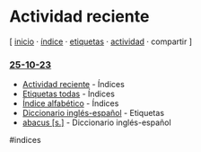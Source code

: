 # Actividad reciente
[ [inicio](https://github.com/jucardus/jucardus.github.io/blob/main/index.md) · [índice](https://github.com/jucardus/jucardus.github.io/blob/main/25/10/23/indice-alfabetico.md) · [etiquetas](https://github.com/jucardus/jucardus.github.io/blob/main/25/10/23/etiquetas-todas.md) · [actividad](https://github.com/jucardus/jucardus.github.io/blob/main/25/10/23/actividad-reciente.md) · compartir ]

### [25-10-23](https://github.com/jucardus/jucardus.github.io/tree/main/25/10/23)

* [Actividad reciente](https://github.com/jucardus/jucardus.github.io/blob/main/25/10/23/actividad-reciente.md) - Índices
* [Etiquetas todas](https://github.com/jucardus/jucardus.github.io/blob/main/25/10/23/etiquetas-todas.md) - Índices
* [Índice alfabético](https://github.com/jucardus/jucardus.github.io/blob/main/25/10/23/indice-alfabetico.md) - Índices
* [Diccionario inglés-español](https://github.com/jucardus/jucardus.github.io/blob/main/25/10/23/diccionario-ingles-espanol.md) - Etiquetas
* [abacus [s.]](https://github.com/jucardus/jucardus.github.io/blob/main/25/10/23/abacus-s.md) - Diccionario inglés-español

#indices
